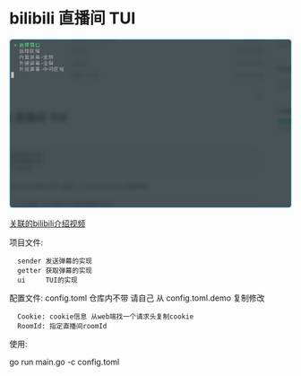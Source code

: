 # bilibili 直播间 TUI

![show](show.gif)

[关联的bilibili介绍视频](https://www.bilibili.com/video/bv1gG411G7XG)

项目文件:

```plaintext
  sender 发送弹幕的实现
  getter 获取弹幕的实现
  ui     TUI的实现
```

配置文件: config.toml 仓库内不带 请自己 从 config.toml.demo 复制修改

```plaintext
  Cookie: cookie信息 从web端找一个请求头复制cookie
  RoomId: 指定直播间roomId
```

使用:

go run main.go -c config.toml
